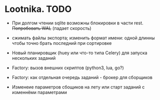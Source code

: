 # Lootnika. TODO

* При долгом чтении sqlite возможны блокировки в части rest. ~~Попробовать WAL~~ (падает скорость)


* сжимать файлы экспорта; изменить формат имени: одной длинны чтобы точно брать последний при сортировке
* Новый планировщик (huey или что-то типа Celery) для запуска нескольких заданий
* Factory: вызов внешних скриптов (python3, lua, go?)
* Factory: как отдельная очередь заданий - брокер для сборщиков
* Изменеие параметров сбощиков на лету или старт заданий с изменнёми параметрами

